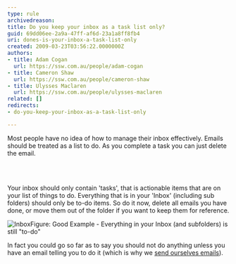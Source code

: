 ```yaml
---
type: rule
archivedreason: 
title: Do you keep your inbox as a task list only?
guid: 69dd06ee-2a9a-47ff-af6d-23a1a8ff8fb4
uri: dones-is-your-inbox-a-task-list-only
created: 2009-03-23T03:56:22.0000000Z
authors:
- title: Adam Cogan
  url: https://ssw.com.au/people/adam-cogan
- title: Cameron Shaw
  url: https://ssw.com.au/people/cameron-shaw
- title: Ulysses Maclaren
  url: https://ssw.com.au/people/ulysses-maclaren
related: []
redirects:
- do-you-keep-your-inbox-as-a-task-list-only

---
```



Most people have no idea of how to manage their inbox effectively. Emails should be treated as a list to do. As you complete a task you can just delete the email. 

<br><excerpt class='endintro'></excerpt><br>

  <p>Your inbox should only contain 'tasks', that is actionable items that are on your list of things to do. Everything that is in your 'Inbox' (including sub folders) should only be to-do items. So do it now, delete all emails you have done, or move them out of the folder if you want to keep them for reference. </p>
<img class="ms-rteCustom-ImageArea" alt="Inbox" src="/PublishingImages/Inbox.gif" /><span class="ms-rteCustom-FigureGood">Figure&#58;&#160;Good Example - Everything in your Inbox (and subfolders) is still &quot;to-do&quot;</span>
<p>In fact you could go so far as to say you should not do anything unless you have an email telling you to do&#160;it (which is why we <a id="Send ourselves emails" href="/Pages/AssumeNecessaryTasks.aspx">send ourselves emails</a>). </p>



